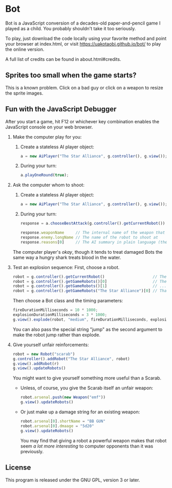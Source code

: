 # Bot

Bot is a JavaScript conversion of a decades-old paper-and-pencil game I played
as a child.  You probably shouldn't take it too seriously.

To play, just download the code locally using your favorite method and point
your browser at index.html, or visit https://uakotaobi.github.io/bot/ to play
the online version.

A full list of credits can be found in about.html#credits.

## Sprites too small when the game starts?

This is a known problem.  Click on a bad guy or click on a weapon to resize
the sprite images.

## Fun with the JavaScript Debugger

After you start a game, hit F12 or whichever key combination enables the
JavaScript console on your web browser.

1. Make the computer play for you:
   1. Create a stateless AI player object:
      ```javascript
      a = new AiPlayer("The Star Alliance", g.controller(), g.view());
      ```
   2. During your turn:
      ```javascript
      a.playOneRound(true);
      ```

2. Ask the computer whom to shoot:
   1. Create a stateless AI player object:
      ```javascript
      a = new AiPlayer("The Star Alliance", g.controller(), g.view());
      ```
   2. During your turn:
      ```javascript
      response = a.chooseBestAttack(g.controller().getCurrentRobot())

      response.weaponName     // The internal name of the weapon that you should fire
      response.enemy.longName // The name of the robot to shoot at
      response.reasons[0]     // The AI summary in plain language (there can be more than one entry)
      ```

   The computer player's _okay_, though it tends to treat damaged Bots the
   same way a hungry shark treats blood in the water.

3. Test an explosion sequence:
   First, choose a robot.
   ```javascript
   robot = g.controller().getCurrentRobot()                     // The robot whose turn it currently is
   robot = g.controller().getGameRobots()[0]                    // The current game's first still-living robot
   robot = g.controller().getGameRobots()[1]                    // ...second (and so forth)
   robot = g.controller().getGameRobots("The Star Alliance")[0] // That faction's fastest still-living robot
   ```

   Then choose a Bot class and the timing parameters:
   ```javascript
   fireDurationMilliseconds = 10 * 1000;
   explosionDurationMilliseconds = 3 * 1000;
   g.view().explode(robot, "medium", fireDurationMilliseconds, explosionDurationMilliseconds);
   ```

   You can also pass the special string "jump" as the second argument to make
   the robot jump rather than explode.

4. Give yourself unfair reinforcements:

   ```javascript
   robot = new Robot("scarab")
   g.controller().addRobot("The Star Alliance", robot)
   g.view().addRobot(r)
   g.view().updateRobots()
   ```

   You might want to give yourself something more useful than a Scarab.
   * Unless, of course, you give the Scarab itself an unfair weapon:

     ```javascript
     robot.arsenal.push(new Weapon("emf"))
     g.view().updateRobots()
     ```
   * Or just make up a damage string for an existing weapon:

     ```javascript
     robot.arsenal[0].shortName = "BB GUN"
     robot.arsenal[0].dmaage = "5d20"
     g.view().updateRobots()
     ```

     You may find that giving a robot a powerful weapon makes that robot
     seem _a lot more interesting_ to computer opponents than it was
     previously.

## License

This program is released under the GNU GPL, version 3 or later.
